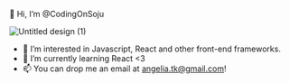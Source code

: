  👋 Hi, I’m @CodingOnSoju


![Untitled design (1)](https://user-images.githubusercontent.com/72310967/210181772-92d02409-2adc-41b7-ac59-ad4e247682c7.gif)

- 👀 I’m interested in Javascript, React and other front-end frameworks. 
- 🌱 I’m currently learning React <3
- 📫 You can drop me an email at angelia.tk@gmail.com!


